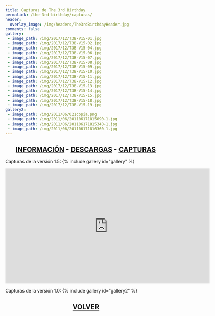 ```yaml
---
title: Capturas de The 3rd Birthday
permalink: /the-3rd-birthday/capturas/
header:
  overlay_image: /img/headers/The3rdBirthdayHeader.jpg
comments: false
gallery:
 - image_path: /img/2017/12/T3B-V15-01.jpg
 - image_path: /img/2017/12/T3B-V15-02.jpg
 - image_path: /img/2017/12/T3B-V15-04.jpg
 - image_path: /img/2017/12/T3B-V15-06.jpg
 - image_path: /img/2017/12/T3B-V15-07.jpg
 - image_path: /img/2017/12/T3B-V15-08.jpg
 - image_path: /img/2017/12/T3B-V15-09.jpg
 - image_path: /img/2017/12/T3B-V15-10.jpg
 - image_path: /img/2017/12/T3B-V15-11.jpg
 - image_path: /img/2017/12/T3B-V15-12.jpg
 - image_path: /img/2017/12/T3B-V15-13.jpg
 - image_path: /img/2017/12/T3B-V15-14.jpg
 - image_path: /img/2017/12/T3B-V15-15.jpg
 - image_path: /img/2017/12/T3B-V15-18.jpg
 - image_path: /img/2017/12/T3B-V15-19.jpg
gallery2:
 - image_path: /img/2011/06/021copia.png
 - image_path: /img/2011/06/201106171815090-1.jpg
 - image_path: /img/2011/06/201106171815340-1.jpg
 - image_path: /img/2011/06/201106171816360-1.jpg
---
```

<h2 style="text-align: center;"><strong><a href="/the-3rd-birthday/informacion/">INFORMACIÓN</a> - <a href="/the-3rd-birthday/descargar/">DESCARGAS</a> - <a href="/the-3rd-birthday/capturas/">CAPTURAS</a></strong></h2>

Capturas de la versión 1.5:
{% include gallery id="gallery" %}

<p style="text-align: center;"><iframe src="https://www.youtube-nocookie.com/embed/oH_8NQhil8s?rel=0" width="640" height="360" frameborder="0" allowfullscreen="allowfullscreen"></iframe></p>

Capturas de la versión 1.0:
{% include gallery id="gallery2" %}

<h2 style="text-align: center;"><a href="/the-3rd-birthday/"><strong>VOLVER</strong></a></h2>



